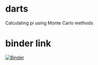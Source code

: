 # darts
Calculating pi using Monte Carlo methods

# binder link
[![Binder](https://mybinder.org/badge_logo.svg)](https://mybinder.org/v2/gh/delucd1/darts/HEAD)
